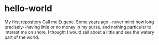 # hello-world
My first repository
Call me Eugene. Some years ago--never mind how long precisely--having little or no money in my purse, and nothing particular to interest me on shore, I thought I would sail about a little and see the watery part of the world.
